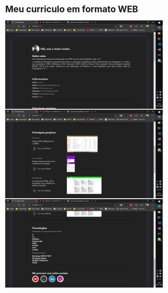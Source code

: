 <h1>Meu curriculo em formato WEB</h1>

<img src="frames/f1.png">
<img src="frames/f2.png">
<img src="frames/f3.png">